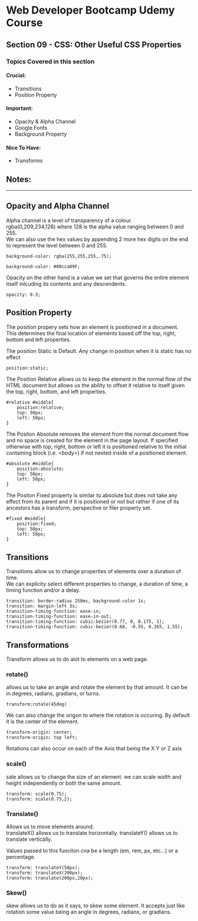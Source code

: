 # Web Developer Bootcamp Udemy Course
## Section 09 - CSS: Other Useful CSS Properties
### Topics Covered in this section

#### Crucial:
- Transitions
- Position Property
#### Important:
- Opacity & Alpha Channel
- Google Fonts
- Background Property
#### Nice To Have:
- Transforms
## Notes:
- - -

## Opacity and Alpha Channel
Alpha channel is a level of transparency of a colour.   
rgba(0,209,234,128) where 128 is the alpha value ranging between 0 and 255.   
We can also use the hex values by appending 2 more hex digits on the end to represent the level between 0 and 255.
```
background-color: rgba(255,255,255,.75); 

background-color: #00cca09F;
```

Opacity on the other hand is a value we set that governs the entire element itself inlcuding its contents and any descendents.
```
opacity: 0.3;
```


## Position Property
The position propery sets how an element is positioned in a document.  
This determines the final location of elements based off the top, right, bottom and left properties.

The position Static is Default. Any change in position when it is static has no effect
```
position:static;
```

The Position Relative allows us to keep the element in the normal flow of the HTML document but allows us the ability to offset it relative to itself given the top, right, bottom, and left properties.
```
#relative #middle{
    position:relative;
    top: 50px;
    left: 50px;
}
```

The Positon Absolute removes the element from the normal document flow and no space is created for the element in the page layout. If specified otherwise with top, right, bottom or left it is positioned relative to the initial containing block (i.e. \<body>) if not nested inside of a positioned element.
```
#absolute #middle{
    position:absolute;
    top: 50px;
    left: 50px;
}
```

The Positon Fixed property is similar to absolute but does not take any effect from its parent and if it is positioned or not but rather if one of its ancestors has a transform, perspective or filer property set.
```
#fixed #middle{
    position:fixed;
    top: 50px;
    left: 50px;
}
```

## Transitions
Transitions allow us to change properties of elements over a duration of time.  
We can explicity select different properties to change, a duration of time, a timing function and/or a delay.
```
transition: border-radius 250ms, background-color 1s;
transition: margin-left 3s;
transition-timing-function: ease-in;
transition-timing-function: ease-in-out;
transition-timing-function: cubic-bezier(0.77, 0, 0.175, 1);
transition-timing-function: cubic-bezier(0.68, -0.55, 0.265, 1.55);
```


## Transformations
Transform allows us to do alot to elements on a web page.

### rotate()  
allows us to take an angle and rotate the element by that amount. It can be in degrees, radians, gradians, or turns.
```
transform:rotate(45deg)
```
We can also change the origon to where the rotation is occuring. By default it is the center of the element.
```
transform-origin: center;
transform-origin: top left;
```
Rotations can also occur on each of the Axis that being the X Y or Z axis

### scale()
sale allows us to change the size of an element.
we can scale width and height independently or both the same amount.
```
transform: scale(0.75);
transform: scale(0.75,2);
```

### Translate()
Allows us to move elements around.  
translateX() allows us to translate horizontally.
translateY() allows us to translate vertically.  

Values passed to this funciton cna be a length (em, rem, px, etc...) or a percentage.  

```
transform: translateY(50px);
transform: translateX(200px);
transform: translate(200px,20px);
```

### Skew()
skew allows us to do as it says, to skew some element. It accepts just like rotation some value being an angle in degrees, radians, or gradians. 

